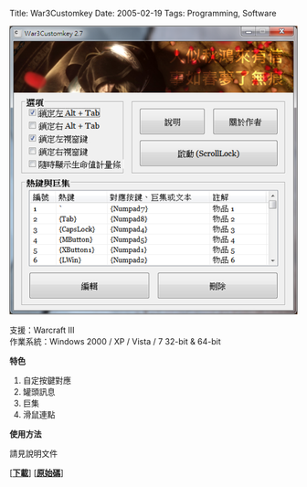 Title: War3Customkey
Date: 2005-02-19
Tags: Programming, Software


![screenshot](https://raw.githubusercontent.com/changyuheng/war3customkey/master/screenshot.png)

支援：Warcraft III  
作業系統：Windows 2000 / XP / Vista / 7 32-bit & 64-bit


**特色**

1. 自定按鍵對應
2. 罐頭訊息
3. 巨集
4. 滑鼠連點


**使用方法**

請見說明文件


[**[下載](https://raw.githubusercontent.com/changyuheng/war3customkey/master/War3Customkey.exe)**]
[**[原始碼](https://github.com/changyuheng/war3customkey)**]
